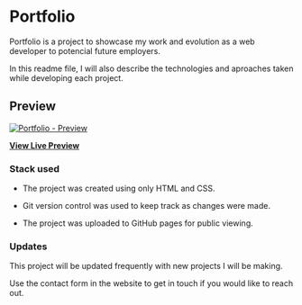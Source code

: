 # Portfolio

Portfolio is a project to showcase my work and evolution as a web developer to potencial future employers.

In this readme file, I will also describe the technologies and aproaches taken while developing each project.

## Preview

[![Portfolio - Preview](https://res.cloudinary.com/ygiah/image/upload/v1574712890/bootcamp/portfolio/portfolio.png)](https://eduardo-ygiah.github.io/Portfolio/index.html)

**[View Live Preview](https://eduardo-ygiah.github.io/Portfolio/index.html)**

### Stack used

- The project was created using only HTML and CSS.

- Git version control was used to keep track as changes were made.

- The project was uploaded to GitHub pages for public viewing.

### Updates

This project will be updated frequently with new projects I will be making.

Use the contact form in the website to get in touch if you would like to reach out.
